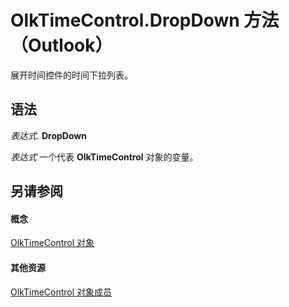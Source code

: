 
# OlkTimeControl.DropDown 方法 （Outlook）

展开时间控件的时间下拉列表。


## 语法

 _表达式_. **DropDown**

 _表达式_ 一个代表 **OlkTimeControl** 对象的变量。


## 另请参阅


#### 概念


[OlkTimeControl 对象](b23f1741-b920-0caf-d4be-9892d8f2ae07.md)
#### 其他资源


[OlkTimeControl 对象成员](4a9d0ec3-40b4-c40c-8774-ba8aa1f092e3.md)